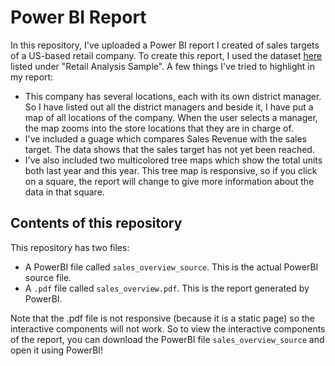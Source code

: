 # Power BI Report

In this repository, I've uploaded a Power BI report I created of sales targets of a US-based retail company. To create this report, I used the dataset [here](https://learn.microsoft.com/en-us/power-bi/create-reports/sample-datasets) listed under "Retail Analysis Sample". A few things I've tried to highlight in my report:

* This company has several locations, each with its own district manager. So I have listed out all the district managers and beside it, I have put a map of all locations of the company. When the user selects a manager, the map zooms into the store locations that they are in charge of.
* I've included a guage which compares Sales Revenue with the sales target. The data shows that the sales target has not yet been reached. 
* I've also included two multicolored tree maps which show the total units both last year and this year. This tree map is responsive, so if you click on a square, the report will change to give more information about the data in that square.

## Contents of this repository

This repository has two files:

* A PowerBI file called `sales_overview_source`. This is the actual PowerBI source file.
* A `.pdf` file called `sales_overview.pdf`. This is the report generated by PowerBI. 

Note that the .pdf file is not responsive (because it is a static page) so the interactive components will not work. So to view the interactive components of the report, you can download the PowerBI file `sales_overview_source` and open it using PowerBI!
